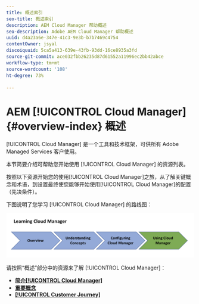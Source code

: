 ```yaml
---
title: 概述索引
seo-title: 概述索引
description: AEM Cloud Manager 帮助概述
seo-description: Adobe AEM Cloud Manager 帮助概述
uuid: d4a23a6e-347e-41c3-9e3b-b7b7469c4754
contentOwner: jsyal
discoiquuid: 5ca5a413-639e-43fb-93dd-16ce8935a3fd
source-git-commit: ace032fbb26235d87d61552a11996ec2bb42abce
workflow-type: tm+mt
source-wordcount: '108'
ht-degree: 73%

---
```



# AEM [!UICONTROL Cloud Manager]{#overview-index} 概述

[!UICONTROL Cloud Manager] 是一个工具和技术框架，可供所有 Adobe Managed Services 客户使用。

本节简要介绍可帮助您开始使用 [!UICONTROL Cloud Manager] 的资源列表。

按照以下资源开始您的使用[!UICONTROL Cloud Manager]之旅，从了解关键概念和术语，到设置最终使您能够开始使用[!UICONTROL Cloud Manager]的配置（先决条件）。

下图说明了您学习 [!UICONTROL Cloud Manager] 的路线图：

![](assets/screen_shot_2018-05-04at94510pm.png)

请按照“概述”部分中的资源来了解 [!UICONTROL Cloud Manager]：

* **[简介[!UICONTROL Cloud Manager]](introduction-to-cloud-manager.md)**
* **[重要概念](key-concepts.md)**
* **[[!UICONTROL Customer Journey]](customer-journey.md)**

